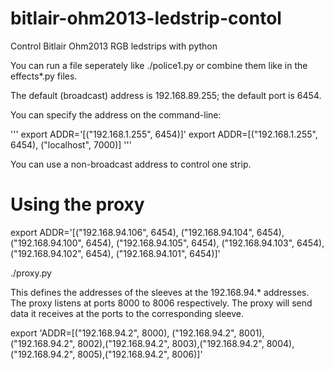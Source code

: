 bitlair-ohm2013-ledstrip-contol
===============================

Control Bitlair Ohm2013 RGB ledstrips with python

You can run a file seperately like ./police1.py or combine them like in the 
effects*.py files.

The default (broadcast) address is 192.168.89.255; the default port is 6454.

You can specify the address on the command-line:

'''
export ADDR='[("192.168.1.255", 6454)]'
export ADDR=[("192.168.1.255", 6454), ("localhost", 7000)]
'''

You can use a non-broadcast address to control one strip.


Using the proxy
===============
export ADDR='[("192.168.94.106", 6454), ("192.168.94.104", 6454), ("192.168.94.100", 6454), ("192.168.94.105", 6454), ("192.168.94.103", 6454), ("192.168.94.102", 6454), ("192.168.94.101", 6454)]'

./proxy.py

This defines the addresses of the sleeves at the 192.168.94.* addresses. The
proxy listens at ports 8000 to 8006 respectively. The proxy will send data it 
receives at the ports to the corresponding sleeve.

export 'ADDR=[("192.168.94.2", 8000), ("192.168.94.2", 8001),("192.168.94.2", 8002),("192.168.94.2", 8003),("192.168.94.2", 8004),("192.168.94.2", 8005),("192.168.94.2", 8006)]'



